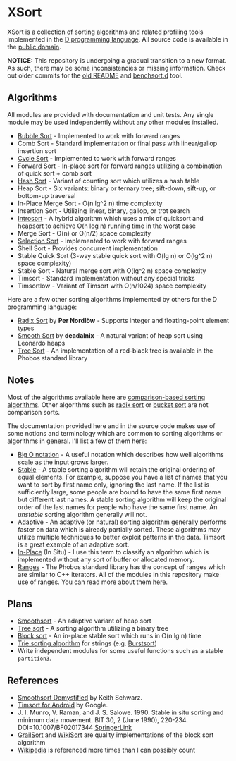 # XSort #

XSort is a collection of sorting algorithms and related profiling tools implemented in the [D programming language](http://dlang.org/). All source code is available in the [public domain](https://en.wikipedia.org/wiki/Public_domain).

**NOTICE:** This repository is undergoing a gradual transition to a new format. As such, there may be some inconsistencies or missing information. Check out older commits for the [old README](https://github.com/Xinok/XSort/blob/6cb67df980505bf0d508f01edbb7a0d9d33ad8d6/README.md) and [benchsort.d](https://github.com/Xinok/XSort/blob/6cb67df980505bf0d508f01edbb7a0d9d33ad8d6/benchsort.d) tool.

## Algorithms ##

All modules are provided with documentation and unit tests. Any single module may be used independently without any other modules installed.

- [Bubble Sort](./xsort/bubblesort.md) - Implemented to work with forward ranges
- Comb Sort - Standard implementation or final pass with linear/gallop insertion sort
- [Cycle Sort](./xsort/cyclesort.md) - Implemented to work with forward ranges
- Forward Sort - In-place sort for forward ranges utilizing a combination of quick sort + comb sort
- [Hash Sort](./xsort/hashsort.md) - Variant of counting sort which utilizes a hash table
- Heap Sort - Six variants: binary or ternary tree; sift-down, sift-up, or bottom-up traversal
- In-Place Merge Sort - O(n lg^2 n) time complexity
- Insertion Sort - Utilizing linear, binary, gallop, or trot search
- [Introsort](./sort/introsort.md) - A hybrid algorithm which uses a mix of quicksort and heapsort to achieve O(n log n) running time in the worst case
- Merge Sort - O(n) or O(n/2) space complexity
- [Selection Sort](./xsort/selectionsort.md) - Implemented to work with forward ranges
- Shell Sort - Provides concurrent implementation
- Stable Quick Sort (3-way stable quick sort with O(lg n) or O(lg^2 n) space complexity)
- Stable Sort - Natural merge sort with O(lg^2 n) space complexity
- Timsort - Standard implementation without any special tricks
- Timsortlow - Variant of Timsort with O(n/1024) space complexity

Here are a few other sorting algorithms implemented by others for the D programming language:

- [Radix Sort](https://github.com/nordlow/justd/blob/master/intsort.d#L92intsort.d) by **Per Nordlöw** - Supports integer and floating-point element types
- [Smooth Sort](https://github.com/deadalnix/Dsort/blob/master/sort/smooth.d) by **deadalnix** - A natural variant of heap sort using Leonardo heaps
- [Tree Sort](http://dlang.org/phobos/std_container_rbtree.html) - An implementation of a red-black tree is available in the Phobos standard library

## Notes ##

Most of the algorithms available here are [comparison-based sorting algorithms](https://en.wikipedia.org/wiki/Comparison_sort). Other algorithms such as [radix sort](https://en.wikipedia.org/wiki/Radix_sort) or [bucket sort](https://en.wikipedia.org/wiki/Bucket_sort) are not comparison sorts.

The documentation provided here and in the source code makes use of some notions and terminology which are common to sorting algorithms or algorithms in general. I'll list a few of them here:

- [Big O notation](https://en.wikipedia.org/wiki/Big_O_notation) - A useful notation which describes how well algorithms scale as the input grows larger.
- [Stable](https://en.wikipedia.org/wiki/Sorting_algorithm#Stability) - A stable sorting algorithm will retain the original ordering of equal elements. For example, suppose you have a list of names that you want to sort by first name only, ignoring the last name. If the list is sufficiently large, some people are bound to have the same first name but different last names. A stable sorting algorithm will keep the original order of the last names for people who have the same first name. An *unstable* sorting algorithm generally will not.
- [Adaptive](https://en.wikipedia.org/wiki/Adaptive_sort) - An adaptive (or natural) sorting algorithm generally performs faster on data which is already partially sorted. These algorithms may utilize multiple techniques to better exploit patterns in the data. Timsort is a great example of an adaptive sort.
- [In-Place](https://en.wikipedia.org/wiki/In-place_algorithm) (In Situ) - I use this term to classify an algorithm which is implemented without any sort of buffer or allocated memory. 
- [Ranges](http://dlang.org/phobos/std_range.html) - The Phobos standard library has the concept of ranges which are similar to C++ iterators. All of the modules in this repository make use of ranges. You can read more about them [here](http://ddili.org/ders/d.en/ranges.html).

## Plans ##

- [Smoothsort](https://en.wikipedia.org/wiki/Smoothsort) - An adaptive variant of heap sort
- [Tree sort](https://en.wikipedia.org/wiki/Tree_sort) - A sorting algorithm utilizing a binary tree
- [Block sort](https://en.wikipedia.org/wiki/Block_sort) - An in-place stable sort which runs in O(n lg n) time
- [Trie sorting algorithm](https://en.wikipedia.org/wiki/Trie#Sorting) for strings (e.g. [Burstsort](https://en.wikipedia.org/wiki/Burstsort))
- Write independent modules for some useful functions such as a stable `partition3`.

## References ##

- [Smoothsort Demystified](http://www.keithschwarz.com/smoothsort/) by Keith Schwarz. 
- [Timsort for Android](http://cr.openjdk.java.net/~martin/webrevs/openjdk7/timsort/raw_files/new/src/share/classes/java/util/TimSort.java) by Google.
- J. I. Munro, V. Raman, and J. S. Salowe. 1990. Stable in situ sorting and minimum data movement. BIT 30, 2 (June 1990), 220-234. DOI=10.1007/BF02017344 [SpringerLink](http://dx.doi.org/10.1007/BF02017344)
- [GrailSort](https://github.com/Mrrl/GrailSort) and [WikiSort](https://github.com/BonzaiThePenguin/WikiSort) are quality implementations of the block sort algorithm
- [Wikipedia](https://www.wikipedia.org/) is referenced more times than I can possibly count